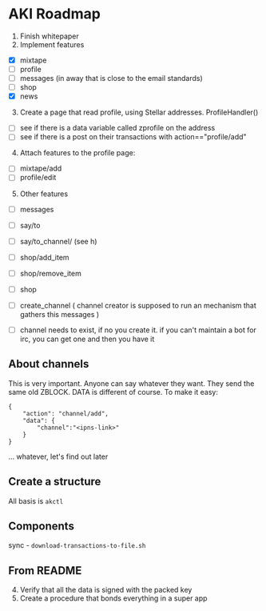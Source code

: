 AKI Roadmap
===========

1. Finish whitepaper
2. Implement features
-	[x] mixtape 
-	[ ] profile
-	[ ] messages (in away that is close to the email standards)
-	[ ] shop
-	[x] news
3. Create a page that read profile, using Stellar addresses. ProfileHandler()
-	[ ] see if there is a data variable called zprofile on the address
-	[ ] see if there is a post on their transactions with action=="profile/add"
4. Attach features to the profile page:
-	[ ] mixtape/add
-	[ ] profile/edit

5. Other features
-	[ ] messages
-	[ ] say/to
-	[ ] say/to_channel/ (see h)
-	[ ] shop/add_item
-	[ ] shop/remove_item
-	[ ] shop
-	[ ] create_channel ( channel creator is supposed to run an mechanism that gathers this messages )
-	[ ] channel needs to exist, if no you create it. if you can't maintain a bot for irc, you can get one and then you have it



About channels
--------------

This is very important. Anyone can say whatever they want. They send the same old ZBLOCK. DATA is different of course.
To make it easy:
```
{
	"action": "channel/add",
	"data": {
		"channel":"<ipns-link>"
	}
}
```
... whatever, let's find out later




Create a structure
------------------

All basis is `akctl`

Components
----------

sync - `download-transactions-to-file.sh`

From README
-----------

4. Verify that all the data is signed with the packed key
6. Create a procedure that bonds everything in a super app



